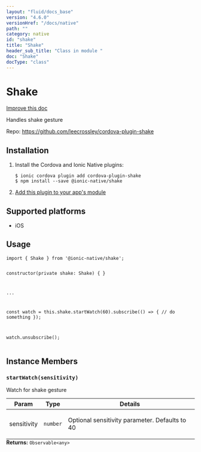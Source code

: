 ```yaml
---
layout: "fluid/docs_base"
version: "4.6.0"
versionHref: "/docs/native"
path: ""
category: native
id: "shake"
title: "Shake"
header_sub_title: "Class in module "
doc: "Shake"
docType: "class"
---
```


<h1 class="api-title">Shake</h1>

<a class="improve-v2-docs" href="http://github.com/ionic-team/ionic-native/edit/master/src/@ionic-native/plugins/shake/index.ts#L2">
  Improve this doc
</a>







<p>Handles shake gesture</p>


<p>Repo:
  <a href="https://github.com/leecrossley/cordova-plugin-shake">
    https://github.com/leecrossley/cordova-plugin-shake
  </a>
</p>


<h2><a class="anchor" name="installation" href="#installation"></a>Installation</h2>
<ol class="installation">
  <li>Install the Cordova and Ionic Native plugins:<br>
    <pre><code class="nohighlight">$ ionic cordova plugin add cordova-plugin-shake
$ npm install --save @ionic-native/shake
</code></pre>
  </li>
  <li><a href="https://ionicframework.com/docs/native/#Add_Plugins_to_Your_App_Module">Add this plugin to your app's module</a></li>
</ol>



<h2><a class="anchor" name="platforms" href="#platforms"></a>Supported platforms</h2>
<ul>
  <li>iOS</li>
</ul>






<h2><a class="anchor" name="usage" href="#usage"></a>Usage</h2>
<pre><code class="lang-typescript">import { Shake } from &#39;@ionic-native/shake&#39;;

constructor(private shake: Shake) { }

...

const watch = this.shake.startWatch(60).subscribe(() =&gt; {
  // do something
  });

watch.unsubscribe();
</code></pre>








<h2><a class="anchor" name="instance-members" href="#instance-members"></a>Instance Members</h2>
<h3><a class="anchor" name="startWatch" href="#startWatch"></a><code>startWatch(sensitivity)</code></h3>




Watch for shake gesture
<table class="table param-table" style="margin:0;">
  <thead>
  <tr>
    <th>Param</th>
    <th>Type</th>
    <th>Details</th>
  </tr>
  </thead>
  <tbody>
  <tr>
    <td>
      sensitivity</td>
    <td>
      <code>number</code>
    </td>
    <td>
      <p>Optional sensitivity parameter. Defaults to 40</p>
</td>
  </tr>
  </tbody>
</table>

<div class="return-value" markdown="1">
  <i class="icon ion-arrow-return-left"></i>
  <b>Returns:</b> <code>Observable&lt;any&gt;</code> 
</div>





